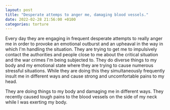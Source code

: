 ```yaml
---
layout: post
title: "Desperate attemps to anger me, damaging blood vessels."
date: 2022-02-28 21:56:00 +0100
categories: torture
---
```

Every day they are engaging in frequent desperate attempts to really anger me in order to provoke an emotional outburst and 
an upheaval in the way in which I'm handling the situation. They are trying to get me to impulsively contact the authorities and people close to me 
about the critical situation and the war crimes I'm being subjected to. 
They do diverse things to my body and my emotional state where they are trying to cause numerous stressful situations. While they are doing this they simultaneously
frequently insult me in different ways and cause strong and uncomfortable pains to my head. 

They are doing things to my body and damaging me in different ways. They recently caused tough pains to the blood vessels on the side of my neck
while I was exerting my body.